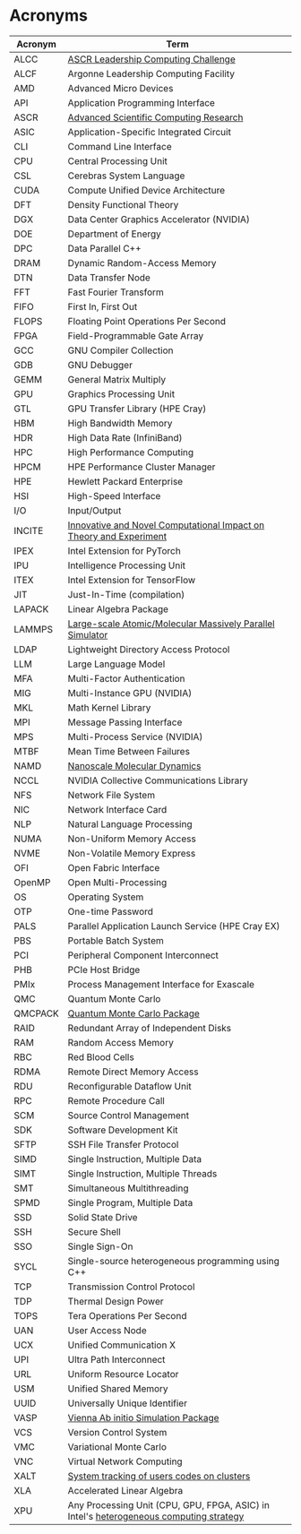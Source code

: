 # Acronyms

<!-- TODO: wait for an ability to disable the abbr extension on this page;
https://github.com/squidfunk/mkdocs-material/discussions/5139, or new Instant Previews advanced Glossary 
plugin replacement: https://github.com/squidfunk/mkdocs-material/issues/6704-->

| Acronym | Term |
| ------- | ---- |
| ALCC    | [ASCR Leadership Computing Challenge](https://science.osti.gov/ascr/Facilities/Accessing-ASCR-Facilities/ALCC) |
| ALCF    | Argonne Leadership Computing Facility |
| AMD     | Advanced Micro Devices |
| API     | Application Programming Interface |
| ASCR    | [Advanced Scientific Computing Research](https://www.energy.gov/science/ascr/advanced-scientific-computing-research) |
| ASIC    | Application-Specific Integrated Circuit |
| CLI     | Command Line Interface |
| CPU     | Central Processing Unit |
| CSL     | Cerebras System Language |
| CUDA    | Compute Unified Device Architecture |
| DFT     | Density Functional Theory |
| DGX     | Data Center Graphics Accelerator (NVIDIA) |
| DOE     | Department of Energy |
| DPC     | Data Parallel C++ |
| DRAM    | Dynamic Random-Access Memory |
| DTN     | Data Transfer Node |
| FFT     | Fast Fourier Transform |
| FIFO    | First In, First Out |
| FLOPS   | Floating Point Operations Per Second |
| FPGA    | Field-Programmable Gate Array |
| GCC     | GNU Compiler Collection |
| GDB     | GNU Debugger |
| GEMM    | General Matrix Multiply |
| GPU     | Graphics Processing Unit |
| GTL     | GPU Transfer Library (HPE Cray) |
| HBM     | High Bandwidth Memory |
| HDR     | High Data Rate (InfiniBand) |
| HPC     | High Performance Computing |
| HPCM    | HPE Performance Cluster Manager |
| HPE     | Hewlett Packard Enterprise |
| HSI     | High-Speed Interface |
| I/O     | Input/Output |
| INCITE  | [Innovative and Novel Computational Impact on Theory and Experiment](https://doeleadershipcomputing.org/) |
| IPEX    | Intel Extension for PyTorch |
| IPU     | Intelligence Processing Unit |
| ITEX    | Intel Extension for TensorFlow |
| JIT     | Just-In-Time (compilation) |
| LAPACK  | Linear Algebra Package |
| LAMMPS  | [Large-scale Atomic/Molecular Massively Parallel Simulator](https://www.lammps.org/) |
| LDAP    | Lightweight Directory Access Protocol |
| LLM     | Large Language Model |
| MFA     | Multi-Factor Authentication |
| MIG     | Multi-Instance GPU (NVIDIA) |
| MKL     | Math Kernel Library |
| MPI     | Message Passing Interface |
| MPS     | Multi-Process Service (NVIDIA) |
| MTBF    | Mean Time Between Failures |
| NAMD    | [Nanoscale Molecular Dynamics](https://www.ks.uiuc.edu/Research/namd/) |
| NCCL    | NVIDIA Collective Communications Library |
| NFS     | Network File System |
| NIC     | Network Interface Card |
| NLP     | Natural Language Processing |
| NUMA    | Non-Uniform Memory Access |
| NVME    | Non-Volatile Memory Express |
| OFI     | Open Fabric Interface |
| OpenMP  | Open Multi-Processing |
| OS      | Operating System |
| OTP     | One-time Password |
| PALS    | Parallel Application Launch Service (HPE Cray EX) |
| PBS     | Portable Batch System |
| PCI     | Peripheral Component Interconnect |
| PHB     | PCIe Host Bridge |
| PMIx    | Process Management Interface for Exascale |
| QMC     | Quantum Monte Carlo |
| QMCPACK | [Quantum Monte Carlo Package](https://qmcpack.org/) |
| RAID    | Redundant Array of Independent Disks |
| RAM     | Random Access Memory |
| RBC     | Red Blood Cells |
| RDMA    | Remote Direct Memory Access |
| RDU     | Reconfigurable Dataflow Unit |
| RPC     | Remote Procedure Call |
| SCM     | Source Control Management |
| SDK     | Software Development Kit |
| SFTP    | SSH File Transfer Protocol |
| SIMD    | Single Instruction, Multiple Data |
| SIMT    | Single Instruction, Multiple Threads |
| SMT     | Simultaneous Multithreading |
| SPMD    | Single Program, Multiple Data |
| SSD     | Solid State Drive |
| SSH     | Secure Shell |
| SSO     | Single Sign-On |
| SYCL    | Single-source heterogeneous programming using C++ |
| TCP     | Transmission Control Protocol |
| TDP     | Thermal Design Power |
| TOPS    | Tera Operations Per Second |
| UAN     | User Access Node |
| UCX     | Unified Communication X |
| UPI     | Ultra Path Interconnect |
| URL     | Uniform Resource Locator |
| USM     | Unified Shared Memory |
| UUID    | Universally Unique Identifier |
| VASP    | [Vienna Ab initio Simulation Package](https://www.vasp.at/) |
| VCS     | Version Control System |
| VMC     | Variational Monte Carlo |
| VNC     | Virtual Network Computing |
| XALT    | [System tracking of users codes on clusters](https://github.com/xalt/xalt) |
| XLA     | Accelerated Linear Algebra |
| XPU     | Any Processing Unit (CPU, GPU, FPGA, ASIC) in Intel's [heterogeneous computing strategy](https://www.intel.com/content/www/us/en/architecture-and-technology/xpu.html) |
